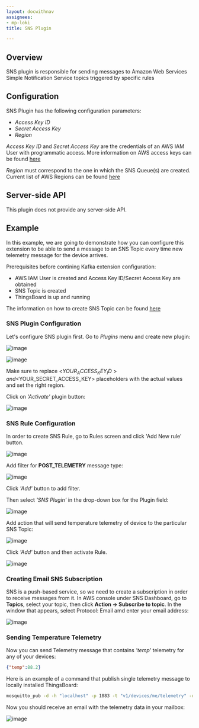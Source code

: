 ```yaml
---
layout: docwithnav
assignees:
- mp-loki
title: SNS Plugin

---
```


## Overview

SNS plugin is responsible for sending messages to Amazon Web Services Simple Notification Service topics triggered by specific rules

## Configuration

SNS Plugin has the following configuration parameters:

 - *Access Key ID*
 - *Secret Access Key*
 - *Region*

*Access Key ID* and *Secret Access Key* are the credentials of an AWS IAM User with programmatic access. More information on AWS access keys can be found [here](http://docs.aws.amazon.com/IAM/latest/UserGuide/id_credentials_access-keys.html) 

*Region* must correspond to the one in which the SNS Queue(s) are created. Current list of AWS Regions can be found [here](http://docs.aws.amazon.com/general/latest/gr/rande.html)
 
## Server-side API

This plugin does not provide any server-side API.

## Example

In this example, we are going to demonstrate how you can configure this extension to be able to send a message to an SNS Topic every time new telemetry message for the device arrives.

Prerequisites before contining Kafka extension configuration:

 - AWS IAM User is created and Access Key ID/Secret Access Key are obtained
 - SNS Topic is created
 - ThingsBoard is up and running

The information on how to create SNS Topic can be found [here](http://docs.aws.amazon.com/sns/latest/dg/CreateTopic.html)
 
### SNS Plugin Configuration

Let's configure SNS plugin first. Go to *Plugins* menu and create new plugin:

![image](/images/reference/plugins/sns/sns-plugin-config-1.png)

![image](/images/reference/plugins/sns/sns-plugin-config-2.png)

Make sure to replace <$YOUR_ACCESS_KEY_ID> and <$YOUR_SECRET_ACCESS_KEY> placeholders with the actual values and set the right region. 

Click on *'Activate'* plugin button:

![image](/images/reference/plugins/sns/sns-activate-plugin.png)

### SNS Rule Configuration

In order to create SNS Rule, go to Rules screen and click 'Add New rule' button.

![image](/images/reference/plugins/sns/sns-rule.png)

Add filter for **POST_TELEMETRY** message type:

![image](/images/reference/plugins/post-telemetry-filter.png)

Click *'Add'* button to add filter.

Then select *'SNS Plugin'* in the drop-down box for the Plugin field:

![image](/images/reference/plugins/sns/sns-plugin-selection.png)

Add action that will send temperature telemetry of device to the particular SNS Topic:

![image](/images/reference/plugins/sns/sns-topic-action.png)

Click *'Add'* button and then activate Rule.

![image](/images/reference/plugins/sns/sns-activate-rule.png)

### Creating Email SNS Subscription

SNS is a push-based service, so we need to create a subscription in order to receive messages from it.
In AWS console under SNS Dashboard, go to **Topics**, select your topic, then click **Action -> Subscribe to topic**.
In the window that appears, select Protocol: Email  amd enter your email address:

![image](/images/reference/plugins/sns/sns-create-subscription.png)

### Sending Temperature Telemetry

Now you can send Telemetry message that contains *'temp'* telemetry for any of your devices:

```json
{"temp":88.2}
```

Here is an example of a command that publish single telemetry message to locally installed ThingsBoard:

```bash
mosquitto_pub -d -h "localhost" -p 1883 -t "v1/devices/me/telemetry" -u "$ACCESS_TOKEN" -m "{'temp':88.2}"
```

Now you should receive an email with the telemetry data in your mailbox:

![image](/images/reference/plugins/sns/sns-email-delivery.png)